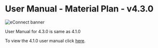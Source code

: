 #  User Manual  - Material Plan - v4.3.0

![eConnect banner](../../../../../images/banner-econnect-m3.jpg)

User Manual for 4.3.0 is same as 4.1.0

To view the 4.1.0 user manual click [here](../4.1.0/usermanual-material-plan.md).
